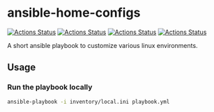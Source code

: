 # ansible-home-configs

[![Actions Status](https://github.com/netserf/ansible-home-configs/workflows/Ansible%20Test%20Run/badge.svg)](https://github.com/netserf/ansible-home-configs/actions)
[![Actions Status](https://github.com/netserf/ansible-home-configs/workflows/Ansible%20Lint/badge.svg)](https://github.com/netserf/ansible-home-configs/actions)
[![Actions Status](https://github.com/netserf/ansible-home-configs/workflows/Markdown%20Links/badge.svg)](https://github.com/netserf/ansible-home-configs/actions)
[![Actions Status](https://github.com/netserf/ansible-home-configs/workflows/Markdown%20Lint/badge.svg)](https://github.com/netserf/ansible-home-configs/actions)

A short ansible playbook to customize various linux environments.

## Usage

### Run the playbook locally

```bash
ansible-playbook -i inventory/local.ini playbook.yml
```
